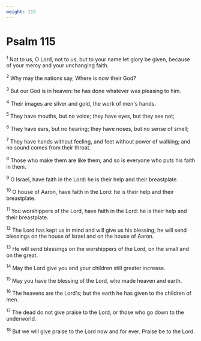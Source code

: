 ```yaml
---
weight: 115
---
```


# Psalm 115

<sup>1</sup> Not to us, O Lord, not to us, but to your name let glory be given, because of your mercy and your unchanging faith. 

<sup>2</sup> Why may the nations say, Where is now their God? 

<sup>3</sup> But our God is in heaven: he has done whatever was pleasing to him. 

<sup>4</sup> Their images are silver and gold, the work of men's hands. 

<sup>5</sup> They have mouths, but no voice; they have eyes, but they see not; 

<sup>6</sup> They have ears, but no hearing; they have noses, but no sense of smell; 

<sup>7</sup> They have hands without feeling, and feet without power of walking; and no sound comes from their throat. 

<sup>8</sup> Those who make them are like them; and so is everyone who puts his faith in them. 

<sup>9</sup> O Israel, have faith in the Lord: he is their help and their breastplate. 

<sup>10</sup> O house of Aaron, have faith in the Lord: he is their help and their breastplate. 

<sup>11</sup> You worshippers of the Lord, have faith in the Lord: he is their help and their breastplate. 

<sup>12</sup> The Lord has kept us in mind and will give us his blessing; he will send blessings on the house of Israel and on the house of Aaron. 

<sup>13</sup> He will send blessings on the worshippers of the Lord, on the small and on the great. 

<sup>14</sup> May the Lord give you and your children still greater increase. 

<sup>15</sup> May you have the blessing of the Lord, who made heaven and earth. 

<sup>16</sup> The heavens are the Lord's; but the earth he has given to the children of men. 

<sup>17</sup> The dead do not give praise to the Lord; or those who go down to the underworld. 

<sup>18</sup> But we will give praise to the Lord now and for ever. Praise be to the Lord. 


